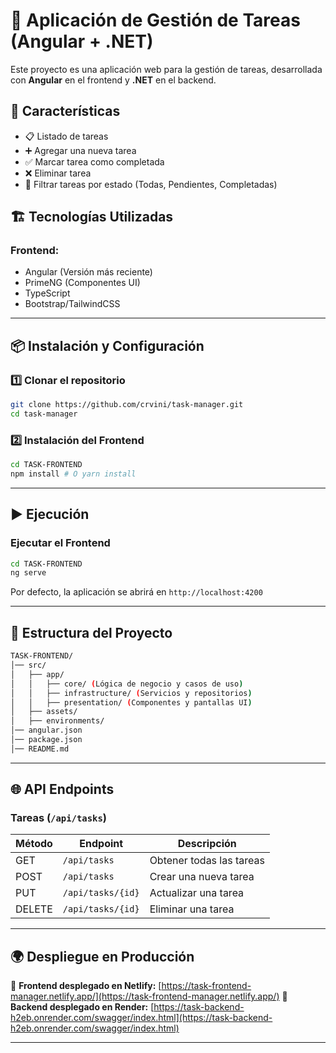 # 📝 Aplicación de Gestión de Tareas (Angular + .NET)

Este proyecto es una aplicación web para la gestión de tareas, desarrollada con **Angular** en el frontend y **.NET** en el backend.

## 🚀 Características
- 📋 Listado de tareas
- ➕ Agregar una nueva tarea
- ✅ Marcar tarea como completada
- ❌ Eliminar tarea
- 🔎 Filtrar tareas por estado (Todas, Pendientes, Completadas)

## 🏗️ Tecnologías Utilizadas
### **Frontend:**
- Angular (Versión más reciente)
- PrimeNG (Componentes UI)
- TypeScript
- Bootstrap/TailwindCSS

---
## 📦 Instalación y Configuración

### **1️⃣ Clonar el repositorio**
```sh
git clone https://github.com/crvini/task-manager.git
cd task-manager
```

### **2️⃣ Instalación del Frontend**
```sh
cd TASK-FRONTEND
npm install # O yarn install
```

---
## ▶️ Ejecución

### **Ejecutar el Frontend**
```sh
cd TASK-FRONTEND
ng serve
```
Por defecto, la aplicación se abrirá en `http://localhost:4200`

---
## 📂 Estructura del Proyecto

```sh
TASK-FRONTEND/
│── src/
│   ├── app/
│   │   ├── core/ (Lógica de negocio y casos de uso)
│   │   ├── infrastructure/ (Servicios y repositorios)
│   │   ├── presentation/ (Componentes y pantallas UI)
│   ├── assets/
│   ├── environments/
│── angular.json
│── package.json
│── README.md
```

---
## 🌐 API Endpoints

### **Tareas** (`/api/tasks`)
| Método | Endpoint            | Descripción                 |
|--------|--------------------|-----------------------------|
| GET    | `/api/tasks`       | Obtener todas las tareas   |
| POST   | `/api/tasks`       | Crear una nueva tarea      |
| PUT    | `/api/tasks/{id}`  | Actualizar una tarea       |
| DELETE | `/api/tasks/{id}`  | Eliminar una tarea         |

---
## 🌍 Despliegue en Producción

🔹 **Frontend desplegado en Netlify:** [https://task-frontend-manager.netlify.app/](https://task-frontend-manager.netlify.app/)
🔹 **Backend desplegado en Render:** [https://task-backend-h2eb.onrender.com/swagger/index.html](https://task-backend-h2eb.onrender.com/swagger/index.html)

---

